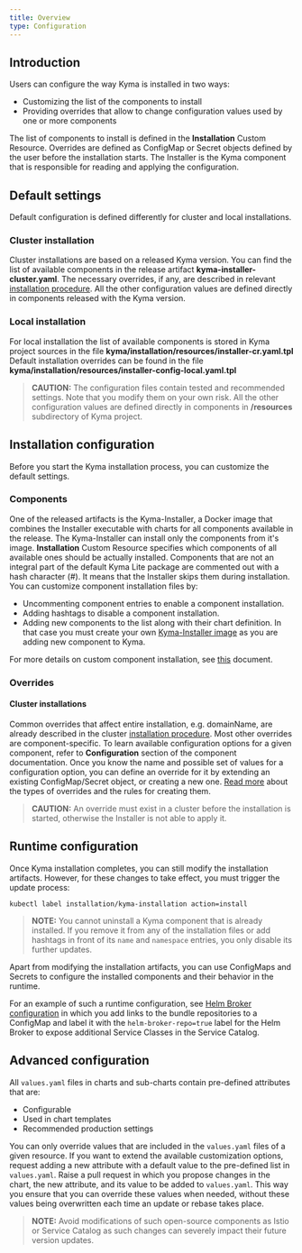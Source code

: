 ```yaml
---
title: Overview
type: Configuration
---
```


## Introduction

Users can configure the way Kyma is installed in two ways:
  - Customizing the list of the components to install
  - Providing overrides that allow to change configuration values used by one or more components

The list of components to install is defined in the **Installation** Custom Resource.
Overrides are defined as ConfigMap or Secret objects defined by the user before the installation starts.
The Installer is the Kyma component that is responsible for reading and applying the configuration.


## Default settings

Default configuration is defined differently for cluster and local installations.

### Cluster installation
Cluster installations are based on a released Kyma version.
You can find the list of available components in the release artifact **kyma-installer-cluster.yaml**.
The necessary overrides, if any, are described in relevant [installation procedure](https://kyma.project.io/).
All the other configuration values are defined directly in components released with the Kyma version.

### Local installation
For local installation the list of available components is stored in Kyma project sources in the file **kyma/installation/resources/installer-cr.yaml.tpl**
Default installation overrides can be found in the file **kyma/installation/resources/installer-config-local.yaml.tpl**
>**CAUTION:** The configuration files contain tested and recommended settings. Note that you modify them on your own risk.
All the other configuration values are defined directly in components in **/resources** subdirectory of Kyma project.

## Installation configuration

Before you start the Kyma installation process, you can customize the default settings.

### Components

One of the released artifacts is the Kyma-Installer, a Docker image that combines the Installer executable with charts for all components available in the release.
The Kyma-Installer can install only the components from it's image.
**Installation** Custom Resource specifies which components of all available ones should be actually installed.
Components that are not an integral part of the default Kyma Lite package are commented out with a hash character (#).
It means that the Installer skips them during installation.
You can customize component installation files by:
- Uncommenting component entries to enable a component installation.
- Adding hashtags to disable a component installation.
- Adding new components to the list along with their chart definition. In that case you must create your own [Kyma-Installer image](#installation-use-your-own-kyma-installer-image) as you are adding new component to Kyma.

For more details on custom component installation, see [this](#configuration-custom-component-installation) document.

### Overrides

#### Cluster installations
Common overrides that affect entire installation, e.g. domainName, are already described in the cluster [installation procedure](https://kyma.project.io/).
Most other overrides are component-specific.
To learn available configuration options for a given component, refer to **Configuration** section of the component documentation.
Once you know the name and possible set of values for a configuration option, you can define an override for it by extending an existing ConfigMap/Secret object, or creating a new one.
[Read more](#configuration-helm-overrides-for-kyma-installation) about the types of overrides and the rules for creating them.
>**CAUTION:** An override must exist in a cluster before the installation is started, otherwise the Installer is not able to apply it.


## Runtime configuration

Once Kyma installation completes, you can still modify the installation artifacts. However, for these changes to take effect, you must trigger the update process:

```
kubectl label installation/kyma-installation action=install
```

>**NOTE:** You cannot uninstall a Kyma component that is already installed. If you remove it from any of the installation files or add hashtags in front of its `name` and `namespace` entries, you only disable its further updates.

Apart from modifying the installation artifacts, you can use ConfigMaps and Secrets to configure the installed components and their behavior in the runtime.

For an example of such a runtime configuration, see [Helm Broker configuration](/components/helm-broker/#configuration-configuration) in which you add links to the bundle repositories to a ConfigMap and label it with the `helm-broker-repo=true` label for the Helm Broker to expose additional Service Classes in the Service Catalog.

## Advanced configuration

All `values.yaml` files in charts and sub-charts contain pre-defined attributes that are:
- Configurable
- Used in chart templates
- Recommended production settings

You can only override values that are included in the `values.yaml` files of a given resource. If you want to extend the available customization options, request adding a new attribute with a default value to the pre-defined list in `values.yaml`. Raise a pull request in which you propose changes in the chart, the new attribute, and its value to be added to `values.yaml`. This way you ensure that you can override these values when needed, without these values being overwritten each time an update or rebase takes place.

>**NOTE:** Avoid modifications of such open-source components as Istio or Service Catalog as such changes can severely impact their future version updates.
